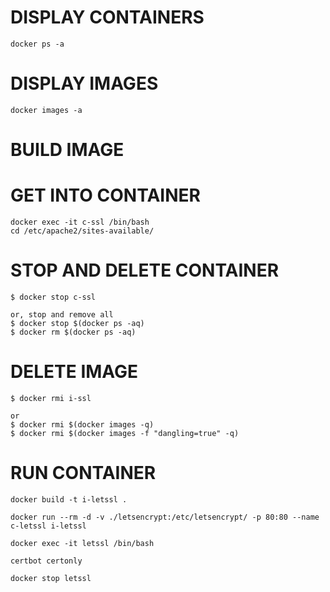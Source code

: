 
# DISPLAY CONTAINERS
    docker ps -a

# DISPLAY IMAGES
    docker images -a

# BUILD IMAGE

    
# GET INTO CONTAINER
    docker exec -it c-ssl /bin/bash
    cd /etc/apache2/sites-available/
    
# STOP AND DELETE CONTAINER
    $ docker stop c-ssl

    or, stop and remove all 
    $ docker stop $(docker ps -aq)
    $ docker rm $(docker ps -aq)

# DELETE IMAGE
    $ docker rmi i-ssl

    or
    $ docker rmi $(docker images -q)
    $ docker rmi $(docker images -f "dangling=true" -q)

# RUN CONTAINER

    docker build -t i-letssl .

    docker run --rm -d -v ./letsencrypt:/etc/letsencrypt/ -p 80:80 --name c-letssl i-letssl 

    docker exec -it letssl /bin/bash

    certbot certonly

    docker stop letssl

